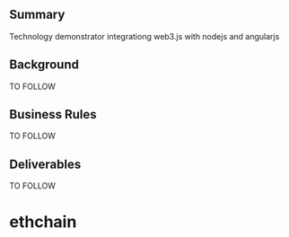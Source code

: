 Summary
-------
Technology demonstrator integrationg web3.js with nodejs and angularjs

Background
----------
TO FOLLOW

Business Rules
--------------
TO FOLLOW

Deliverables
------------
TO FOLLOW
# ethchain
